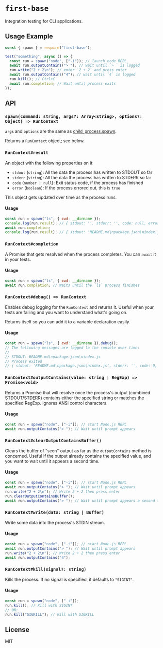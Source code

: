 # `first-base`

Integration testing for CLI applications.

## Usage Example

```js
const { spawn } = require("first-base");

test("something", async () => {
  const run = spawn("node", ["-i"]); // launch node REPL
  await run.outputContains("> "); // wait until `> ` is logged
  run.write("2 + 2\n"); // enter `2 + 2` and press enter
  await run.outputContains("4"); // wait until `4` is logged
  run.kill(); // Ctrl+C
  await run.completion; // Wait until process exits
});
```

## API

### `spawn(command: string, args?: Array<string>, options?: Object) => RunContext`

`args` and `options` are the same as [child_process.spawn](https://nodejs.org/api/child_process.html#child_process_child_process_spawn_command_args_options).

Returns a `RunContext` object; see below.

### `RunContext#result`

An object with the following properties on it:

- `stdout` (`string`): All the data the process has written to STDOUT so far
- `stderr` (`string`): All the data the process has written to STDERR so far
- `code` (`number | null`): Exit status code, if the process has finished
- `error` (`boolean`): If the process errored out, this is `true`

This object gets updated over time as the process runs.

#### Usage

```js
const run = spawn("ls", { cwd: __dirname });
console.log(run.result); // { stdout: '', stderr: '', code: null, error: false }
await run.completion;
console.log(run.result); // { stdout: 'README.md\npackage.json\nindex.js\n', stderr: '', code: 0, error: false }
```

### `RunContext#completion`

A Promise that gets resolved when the process completes. You can `await` it in your tests.

#### Usage

```js
const run = spawn("ls", { cwd: __dirname });
await run.completion; // Waits until the `ls` process finishes
```

### `RunContext#debug() => RunContext`

Enables debug logging for the `RunContext` and returns it. Useful when your tests are failing and you want to understand what's going on.

Returns itself so you can add it to a variable declaration easily.

#### Usage

```js
const run = spawn("ls", { cwd: __dirname }).debug();
// The following messages are logged to the console over time:
//
// STDOUT: README.md\npackage.json\nindex.js
// Process exited
// { stdout: 'README.md\npackage.json\nindex.js', stderr: '', code: 0, error: false }
```

### `RunContext#outputContains(value: string | RegExp) => Promise<void>`

Returns a Promise that will resolve once the process's output (combined STDOUT/STDERR) contains either the specified string or matches the specified RegExp. Ignores ANSI control characters.

#### Usage

```js
const run = spawn("node", ["-i"]); // start Node.js REPL
await run.outputContains("> "); // Wait until prompt appears
```

### `RunContext#clearOutputContainsBuffer()`

Clears the buffer of "seen" output as far as the `outputContains` method is concerned. Useful if the output already contains the specified value, and you want to wait until it appears a second time.

#### Usage

```js
const run = spawn("node", ["-i"]); // start Node.js REPL
await run.outputContains("> "); // Wait until prompt appears
run.write("2 + 2\n"); // Write 2 + 2 then press enter
run.clearOutputContainsBuffer();
await run.outputContains("> "); // Wait until prompt appears a second time. If we hadn't cleared the buffer, this would resolve immediately.
```

### `RunContext#write(data: string | Buffer)`

Write some data into the process's STDIN stream.

#### Usage

```js
const run = spawn("node", ["-i"]); // start Node.js REPL
await run.outputContains("> "); // Wait until prompt appears
run.write("2 + 2\n"); // Write 2 + 2 then press enter
await run.outputContains("4");
```

### `RunContext#kill(signal?: string)`

Kills the process. If no signal is specified, it defaults to `"SIGINT"`.

#### Usage

```js
const run = spawn("node", ["-i"]);
run.kill(); // Kill with SIGINT
// OR:
run.kill("SIGKILL"); // Kill with SIGKILL
```

## License

MIT

